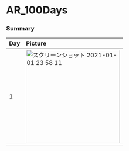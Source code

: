 # AR_100Days


### Summary

| Day | Picture |
|:--|:--|
| 1 | <img width="256" alt="スクリーンショット 2021-01-01 23 58 11" src="https://user-images.githubusercontent.com/5768361/103440936-47955200-4c8d-11eb-9c55-c1edeca790b0.png"> |
